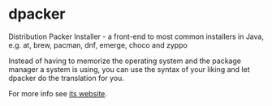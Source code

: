 # dpacker
Distribution Packer Installer - a front-end to most common installers in Java, e.g. at, brew, pacman, dnf, emerge, choco and zyppo

Instead of having to memorize the operating system and the package manager a system is using, you can use the syntax of your liking and let dpacker do the translation for you.

For more info see [its website](https://dpacker.org).
